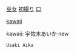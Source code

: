 [巫女](WANZ)
[初撮り](FC2-PPV)
[口](fellatiojapan)



[kawaii](CAWD)



kawaii:
    宇佐木あいか new

    Usaki Aika
